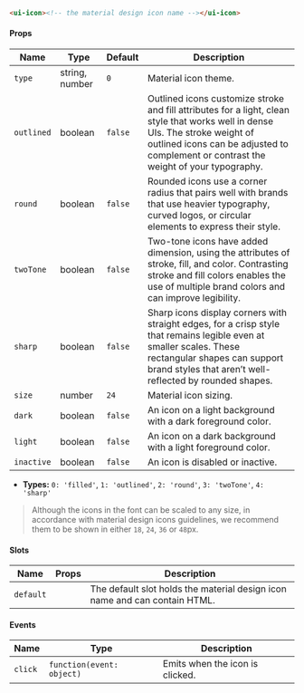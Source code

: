 ```html
<ui-icon><!-- the material design icon name --></ui-icon>
```

#### Props

| Name       | Type           | Default | Description                                                                                                                                                                                                             |
| ---------- | -------------- | ------- | ----------------------------------------------------------------------------------------------------------------------------------------------------------------------------------------------------------------------- |
| `type`     | string, number | `0`     | Material icon theme.                                                                                                                                                                                                    |
| `outlined` | boolean        | `false` | Outlined icons customize stroke and fill attributes for a light, clean style that works well in dense UIs. The stroke weight of outlined icons can be adjusted to complement or contrast the weight of your typography. |
| `round`    | boolean        | `false` | Rounded icons use a corner radius that pairs well with brands that use heavier typography, curved logos, or circular elements to express their style.                                                                   |
| `twoTone`  | boolean        | `false` | Two-tone icons have added dimension, using the attributes of stroke, fill, and color. Contrasting stroke and fill colors enables the use of multiple brand colors and can improve legibility.                           |
| `sharp`    | boolean        | `false` | Sharp icons display corners with straight edges, for a crisp style that remains legible even at smaller scales. These rectangular shapes can support brand styles that aren’t well-reflected by rounded shapes.         |
| `size`     | number         | `24`    | Material icon sizing.                                                                                                                                                                                                   |
| `dark`     | boolean        | `false` | An icon on a light background with a dark foreground color.                                                                                                                                                             |
| `light`    | boolean        | `false` | An icon on a dark background with a light foreground color.                                                                                                                                                             |
| `inactive` | boolean        | `false` | An icon is disabled or inactive.                                                                                                                                                                                        |

- **Types:** `0: 'filled'`, `1: 'outlined'`, `2: 'round'`, `3: 'twoTone'`, `4: 'sharp'`

> Although the icons in the font can be scaled to any size, in accordance with material design icons guidelines, we recommend them to be shown in either `18`, `24`, `36` or `48`px.

#### Slots

| Name      | Props | Description                                                                |
| --------- | ----- | -------------------------------------------------------------------------- |
| `default` |       | The default slot holds the material design icon name and can contain HTML. |

#### Events

| Name    | Type                      | Description                     |
| ------- | ------------------------- | ------------------------------- |
| `click` | `function(event: object)` | Emits when the icon is clicked. |
